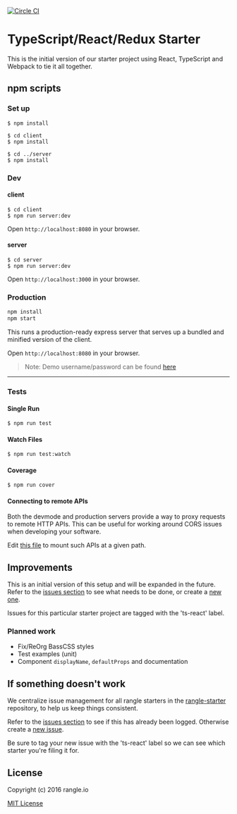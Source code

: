 [![Circle CI](https://circleci.com/gh/rangle/typescript-react-redux-starter.svg?style=svg)](https://circleci.com/gh/rangle/typescript-react-redux-starter)

# TypeScript/React/Redux Starter

This is the initial version of our starter project using React, TypeScript and Webpack to tie it all together.

## npm scripts

### Set up
```
$ npm install

$ cd client
$ npm install

$ cd ../server
$ npm install
```

### Dev

#### client
```
$ cd client
$ npm run server:dev
```
Open `http://localhost:8080` in your browser.

#### server
```
$ cd server
$ npm run server:dev
```
Open `http://localhost:3000` in your browser.



### Production

```bash
npm install
npm start
```

This runs a production-ready express server that serves up a bundled and
minified version of the client.

Open `http://localhost:8080` in your browser.

> Note: Demo username/password can be found [here](https://github.com/rangle/typescript-react-redux-starter/blob/master/server/users.json)

---------------------------------------------------
### Tests

#### Single Run
```bash
$ npm run test
```

#### Watch Files
```bash
$ npm run test:watch
```

#### Coverage
```bash
$ npm run cover
```

#### Connecting to remote APIs

Both the devmode and production servers provide a way to proxy requests to
remote HTTP APIs.  This can be useful for working around CORS issues when
developing your software.

Edit [this file](server/proxy-config.js) to mount such APIs at a given path.

## Improvements

This is an initial version of this setup and will be expanded in the future. Refer to the [issues section](https://github.com/rangle/rangle-starter/issues) to see what needs to be done, or create a [new one](https://github.com/rangle/rangle-starter/issues/new).

Issues for this particular starter project are tagged with the 'ts-react' label.

### Planned work

* Fix/ReOrg BassCSS styles
* Test examples (unit)
* Component `displayName`, `defaultProps` and documentation

## If something doesn't work

We centralize issue management for all rangle starters in the [rangle-starter](https://github.com/rangle/rangle-starter) repository, to help us keep things consistent.

Refer to the [issues section](https://github.com/rangle/rangle-starter/issues) to see if this has already been logged. Otherwise create a [new issue](https://github.com/rangle/rangle-starter/issues/new).

Be sure to tag your new issue with the 'ts-react' label so we can see which starter you're filing it for.

## License

Copyright (c) 2016 rangle.io

[MIT License][MIT]

[MIT]: ./LICENSE "Mit License"

